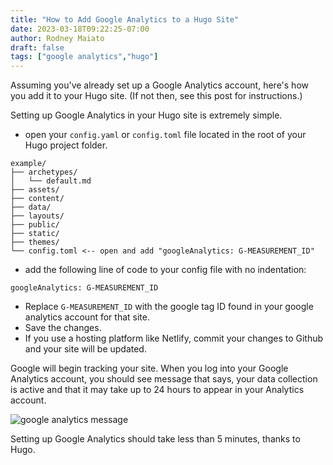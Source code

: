 ```yaml
---
title: "How to Add Google Analytics to a Hugo Site"
date: 2023-03-18T09:22:25-07:00
author: Rodney Maiato
draft: false 
tags: ["google analytics","hugo"]
---
```


Assuming you've already set up a Google Analytics account, here's how you add it to your Hugo site. (If not then, see this post for instructions.)

Setting up Google Analytics in your Hugo site is extremely simple.

- open your `config.yaml` or `config.toml` file located in the root of your Hugo project folder.

```shellscript
example/
├── archetypes/
│   └── default.md
├── assets/
├── content/
├── data/
├── layouts/
├── public/
├── static/
├── themes/
└── config.toml <-- open and add "googleAnalytics: G-MEASUREMENT_ID"

```
- add the following line of code to your config file with no indentation:
```shellscript
googleAnalytics: G-MEASUREMENT_ID
```

- Replace `G-MEASUREMENT_ID` with the google tag ID found in your google analytics account for that site.
- Save the changes.
- If you use a hosting platform like Netlify, commit your changes to Github and your site will be updated.

Google will begin tracking your site. When you log into your Google Analytics account, you should see message that says, your data collection is active and that it may take up to 24 hours to appear in your Analytics account.

![google analytics message](/google_analytics_setup.png)

Setting up Google Analytics should take less than 5 minutes, thanks to Hugo.

